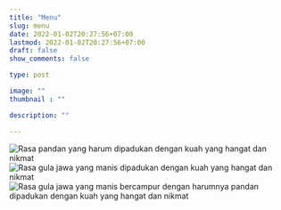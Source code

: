 ```yaml
---
title: "Menu"
slug: menu
date: 2022-01-02T20:27:56+07:00
lastmod: 2022-01-02T20:27:56+07:00
draft: false
show_comments: false

type: post

image: ""
thumbnail : ""

description: ""

---
```


![Rasa pandan yang harum dipadukan dengan kuah yang hangat dan nikmat](menu-pandan)
![Rasa gula jawa yang manis dipadukan dengan kuah yang hangat dan nikmat](/menu-gula-jawa)
![Rasa gula jawa yang manis bercampur dengan harumnya pandan dipadukan dengan kuah yang hangat dan nikmat](/menu-mix)
